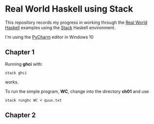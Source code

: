 # Real World Haskell using Stack

This repository records my progress in working through the 
[Real World Haskell](http://book.realworldhaskell.org/read/index.html) examples using the 
[Stack](https://github.com/commercialhaskell/stack) Haskell environment.

I'm using the [PyCharm](https://www.jetbrains.com/pycharm/) editor in Windows 10

## Chapter 1

Running **ghci** with:

    stack ghci

works.

To run the simple program, **WC**, change into the directory **ch01** and use

    stack runghc WC < quux.txt

## Chapter 2

